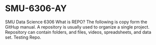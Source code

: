 # SMU-6306-AY
SMU Data Science 6306
What is REPO?
The following is copy form the GitHup manual.
A repository is usually used to organize a single project. 
Repository can contain folders, and files, videos, spreadsheets, and data set.
Testing Repo.

